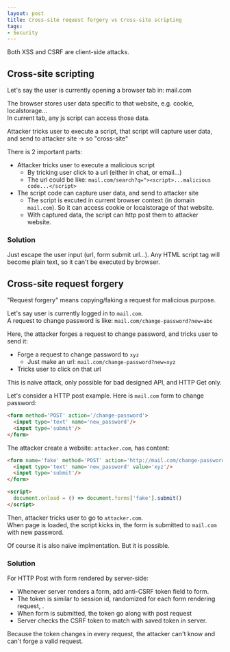 ```yaml
---
layout: post
title: Cross-site request forgery vs Cross-site scripting
tags:
- Security
---
```


Both XSS and CSRF are client-side attacks.

## Cross-site scripting

Let's say the user is currently opening a browser tab in: mail.com

The browser stores user data specific to that website, e.g. cookie, localstorage...  
In current tab, any js script can access those data.

Attacker tricks user to execute a script, that script will capture user data, and send to
attacker site -> so "cross-site"

There is 2 important parts:

- Attacker tricks user to execute a malicious script
  - By tricking user click to a url (either in chat, or email...)
  - The url could be like: `mail.com/search?q="><script>...malicious code...</script>`
- The script code can capture user data, and send to attacker site
  - The script is excuted in current browser context (in domain `mail.com`). So it can access
  cookie or localstorage of that website.
  - With captured data, the script can http post them to attacker website.

### Solution

Just escape the user input (url, form submit url...). Any HTML script tag will become plain text,
so it can't be executed by browser.

## Cross-site request forgery

"Request forgery" means copying/faking a request for malicious purpose.

Let's say user is currently logged in to `mail.com`.  
A request to change password is like: `mail.com/change-password?new=abc`

Here, the attacker forges a request to change password, and tricks user to send it:

- Forge a request to change password to `xyz`
  - Just make an url: `mail.com/change-password?new=xyz`
- Tricks user to click on that url

This is naive attack, only possible for bad designed API, and HTTP Get only.

Let's consider a HTTP post example. Here is `mail.com` form to change password:

```html
<form method='POST' action='/change-password'>
  <input type='text' name='new_password'/>
  <input type='submit'/>
</form>
```

The attacker create a website: `attacker.com`, has content:

```html
<form name='fake' method='POST' action='http://mail.com/change-password'>
  <input type='text' name='new_password' value='xyz'/>
  <input type='submit'/>
</form>

<script>
  document.onload = () => document.forms['fake'].submit()
</script>
```

Then, attacker tricks user to go to `attacker.com`.  
When page is loaded, the script kicks in, the form is submitted to `mail.com` with new password.

Of course it is also naive implmentation. But it is possible.

### Solution

For HTTP Post with form rendered by server-side:

- Whenever server renders a form, add anti-CSRF token field to form.
- The token is similar to session id, randomized for each form rendering request, .
- When form is submitted, the token go along with post request
- Server checks the CSRF token to match with saved token in server.

Because the token changes in every request, the attacker can't know and can't forge a valid request.
